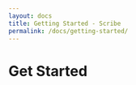 ```yaml
---
layout: docs
title: Getting Started - Scribe
permalink: /docs/getting-started/
---
```


# Get Started
